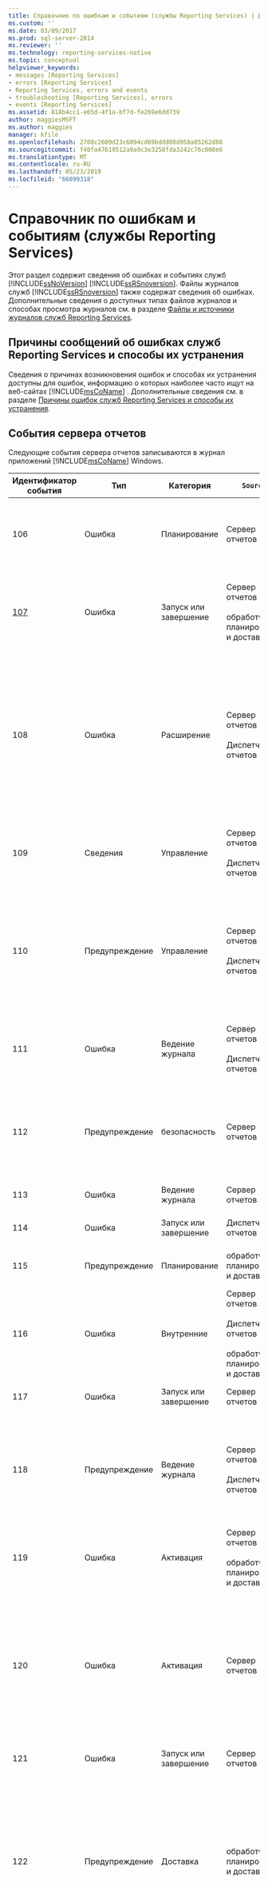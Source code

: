 ```yaml
---
title: Справочник по ошибкам и событиям (службы Reporting Services) | Документы Майкрософт
ms.custom: ''
ms.date: 03/09/2017
ms.prod: sql-server-2014
ms.reviewer: ''
ms.technology: reporting-services-native
ms.topic: conceptual
helpviewer_keywords:
- messages [Reporting Services]
- errors [Reporting Services]
- Reporting Services, errors and events
- troubleshooting [Reporting Services], errors
- events [Reporting Services]
ms.assetid: 818b4cc1-e65d-4f1a-bf7d-fe269e6dd739
author: maggiesMSFT
ms.author: maggies
manager: kfile
ms.openlocfilehash: 2708c2609d23c6094cd69bddd08d958a85262d88
ms.sourcegitcommit: f40fa47619512a9a9c3e3258fda3242c76c008e6
ms.translationtype: MT
ms.contentlocale: ru-RU
ms.lasthandoff: 05/23/2019
ms.locfileid: "66099318"
---
```

# <a name="errors-and-events-reference-reporting-services"></a>Справочник по ошибкам и событиям (службы Reporting Services)
  Этот раздел содержит сведения об ошибках и событиях служб [!INCLUDE[ssNoVersion](../../includes/ssnoversion-md.md)] [!INCLUDE[ssRSnoversion](../../includes/ssrsnoversion-md.md)]. Файлы журналов служб [!INCLUDE[ssRSnoversion](../../includes/ssrsnoversion-md.md)] также содержат сведения об ошибках. Дополнительные сведения о доступных типах файлов журналов и способах просмотра журналов см. в разделе [Файлы и источники журналов служб Reporting Services](../report-server/reporting-services-log-files-and-sources.md).  
  
## <a name="cause-and-resolution-for-reporting-services-error-messages"></a>Причины сообщений об ошибках служб Reporting Services и способы их устранения  
 Сведения о причинах возникновения ошибок и способах их устранения доступны для ошибок, информацию о которых наиболее часто ищут на веб-сайтах [!INCLUDE[msCoName](../../includes/msconame-md.md)] . Дополнительные сведения см. в разделе [Причины ошибок служб Reporting Services и способы их устранения](cause-and-resolution-of-reporting-services-errors.md).  
  
## <a name="report-server-events"></a>События сервера отчетов  
 Следующие события сервера отчетов записываются в журнал приложений [!INCLUDE[msCoName](../../includes/msconame-md.md)] Windows.  
  
|Идентификатор события|Тип|Категория|`Source`|Описание|  
|--------------|----------|--------------|------------|-----------------|  
|106|Ошибка|Планирование|Сервер отчетов|При определении запланированной операции (например, подписки на отчеты и доставки отчетов) агент SQL Server должен быть запущен.|  
|[107](../../relational-databases/errors-events/mssqlserver-107-database-engine-error.md)|Ошибка|Запуск или завершение|Сервер отчетов<br /><br /> обработчик планирования и доставки|*\<Источник>* не может подключиться к базе данных сервера отчетов. Дополнительные сведения см. в разделе [Служба Windows сервера отчетов (MSSQLServer) 107](../../relational-databases/errors-events/mssqlserver-107-database-engine-error.md).|  
|108|Ошибка|Расширение|Сервер отчетов<br /><br /> Диспетчер отчетов|*\<Источник>* не может загрузить модуль доставки, обработки данных или подготовки отчетов.<br /><br /> Вероятнее всего, это результат неполного развертывания или удаления модуля. Дополнительные сведения см. в разделах [Развертывание модуля обработки данных](../extensions/data-processing/deploying-a-data-processing-extension.md) и [Развертывание модуля доставки](../extensions/delivery-extension/deploying-a-delivery-extension.md).|  
|109|Сведения|Управление|Сервер отчетов<br /><br /> Диспетчер отчетов|Файл конфигурации был изменен. Дополнительные сведения см. в разделе [Файлы конфигурации служб Reporting Services](../report-server/reporting-services-configuration-files.md).|  
|110|Предупреждение|Управление|Сервер отчетов<br /><br /> Диспетчер отчетов|Настройка в одном из файлов конфигурации была изменена, так что она более не является правильной. Вместо нее будет использоваться значение по умолчанию. Дополнительные сведения см. в разделе [Файлы конфигурации служб Reporting Services](../report-server/reporting-services-configuration-files.md).|  
|111|Ошибка|Ведение журнала|Сервер отчетов<br /><br /> Диспетчер отчетов|*\<Источник>* не может создать журнал трассировки. Дополнительные сведения см. в статье [Report Server Service Trace Log](../report-server/report-server-service-trace-log.md).|  
|112|Предупреждение|безопасность|Сервер отчетов|Сервер отчетов обнаружил возможную атаку на отказ обслуживания. Дополнительные сведения см. в разделе [Защита и обеспечение безопасности служб Reporting Services](../security/reporting-services-security-and-protection.md).|  
|113|Ошибка|Ведение журнала|Сервер отчетов|Сервер отчетов не может создать счетчик производительности.|  
|114|Ошибка|Запуск или завершение|Диспетчер отчетов|Диспетчер отчетов не может подключиться к службе сервера отчетов.|  
|115|Предупреждение|Планирование|обработчик планирования и доставки|Запланированная задача в очереди агента SQL Server была изменена или удалена.|  
|116|Ошибка|Внутренние|Сервер отчетов<br /><br /> Диспетчер отчетов<br /><br /> обработчик планирования и доставки|Произошла внутренняя ошибка.|  
|117|Ошибка|Запуск или завершение|Сервер отчетов|База данных сервера отчетов имеет недопустимую версию.|  
|118|Предупреждение|Ведение журнала|Сервер отчетов<br /><br /> Диспетчер отчетов|Журнал трассировки отсутствует в предполагаемом каталоге, новый журнал трассировки будет создан в каталоге по умолчанию. Дополнительные сведения см. в статье [Report Server Service Trace Log](../report-server/report-server-service-trace-log.md).|  
|119|Ошибка|Активация|Сервер отчетов<br /><br /> обработчик планирования и доставки|*\<Источник>* не имеет доступа к содержимому базы данных сервера отчетов.|  
|120|Ошибка|Активация|Сервер отчетов|Не удается расшифровать симметричный ключ. Скорее всего, изменилась учетная запись, под которой выполняется служба. Дополнительные сведения см. в разделе [Настройка ключей шифрования и управление ими (диспетчер конфигураций служб SSRS)](../install-windows/ssrs-encryption-keys-manage-encryption-keys.md).|  
|121|Ошибка|Запуск или завершение|Сервер отчетов|Не удалось запустить службу удаленного вызова процедур (RPC).|  
|122|Предупреждение|Доставка|обработчик планирования и доставки|Обработчику планирования и доставки не удалось подключиться к SMTP-серверу, который используется для доставки электронной почты. Дополнительные сведения о подключении к серверу SMTP см. в разделе [Настройка сервера отчетов для доставки электронной почты &#40;диспетчер конфигурации служб SSRS&#41;](../../sql-server/install/configure-a-report-server-for-e-mail-delivery-ssrs-configuration-manager.md).|  
|123|Предупреждение|Ведение журнала|Сервер отчетов<br /><br /> Диспетчер отчетов|Серверу отчетов не удалось выполнить запись в журнал трассировки. Дополнительные сведения о журналах трассировки см. в разделе [Журнал трассировки службы сервера отчетов](../report-server/report-server-service-trace-log.md).|  
|124|Сведения|Активация|Сервер отчетов|Служба сервера отчетов не инициализирована. Дополнительные сведения см. в разделе [Инициализация сервера отчетов (диспетчер конфигураций служб SSRS)](../install-windows/ssrs-encryption-keys-initialize-a-report-server.md).|  
|125|Сведения|Активация|Сервер отчетов|Ключ, используемый для шифрования данных, успешно извлечен. Дополнительные сведения о ключах см. в разделе [Настройка ключей шифрования и управление ими (диспетчер конфигураций служб SSRS)](../install-windows/ssrs-encryption-keys-manage-encryption-keys.md).|  
|126|Сведения|Активация|Сервер отчетов|Ключ, используемый для шифрования данных, успешно применен. Дополнительные сведения о ключах см. в разделе [Настройка ключей шифрования и управление ими (диспетчер конфигураций служб SSRS)](../install-windows/ssrs-encryption-keys-manage-encryption-keys.md).|  
|127|Сведения|Активация|Сервер отчетов|Зашифрованное содержимое успешно удалено из базы данных сервера отчетов. Дополнительные сведения об удалении не подлежащих восстановлению зашифрованных данных см. в разделе [Настройка ключей шифрования и управление ими (диспетчер конфигураций служб SSRS)](../install-windows/ssrs-encryption-keys-manage-encryption-keys.md).|  
|128|Ошибка|Активация|Сервер отчетов|[!INCLUDE[ssRSnoversion](../../includes/ssrsnoversion-md.md)] компоненты различных выпусков служб совместно использовать нельзя.|  
|129|Ошибка|Управление|Сервер отчетов<br /><br /> обработчик планирования и доставки|Невозможно расшифровать зашифрованную настройку в файле конфигурации.|  
|130|Ошибка|Управление|Сервер отчетов<br /><br /> обработчик планирования и доставки|*\<Источник>* не может найти файл конфигурации. Серверу отчетов необходимы файлы конфигурации.|  
|131|Ошибка|безопасность|Сервер отчетов<br /><br /> обработчик планирования и доставки|Не удалось расшифровать зашифрованные данные пользователя.|  
|132|Ошибка|безопасность|Сервер отчетов|При расшифровке данных пользователя произошла ошибка. Значение не может быть сохранено.|  
|133|Ошибка|Управление|Сервер отчетов<br /><br /> Диспетчер отчетов<br /><br /> обработчик планирования и доставки|Не удалось загрузить файл конфигурации. Возможная причина ошибки заключается в неправильных XML-данных.|  
|134|Ошибка|Управление|Сервер отчетов|Серверу отчетов не удалось зашифровать значения настройки из файла конфигурации.|  
  
## <a name="see-also"></a>См. также  
 [Отслеживание подписок служб Reporting Services](../subscriptions/monitor-reporting-services-subscriptions.md)   
 [Файлы и источники журналов служб Reporting Services](../report-server/reporting-services-log-files-and-sources.md)  
  
  
